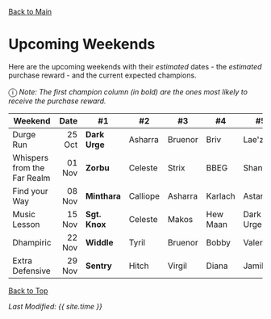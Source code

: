 [Back to Main](index.md)

# Upcoming Weekends

Here are the upcoming weekends with their *estimated* dates - the *estimated* purchase reward - and the current expected champions.

<span style="font-size:1.2em;">ⓘ</span> *Note: The first champion column (in bold) are the ones most likely to receive the purchase reward.*

| Weekend | Date | #1 | #2 | #3 | #4 | #5 | Reward |
|---|--:|---|---|---|---|---|---|
| Durge Run | 25 Oct | **Dark Urge** | Asharra | Bruenor | Briv | Lae'zel | Golden Epic |
| Whispers from the Far Realm | 01 Nov | **Zorbu** | Celeste | Strix | BBEG | Shandie | Golden Epic |
| Find your Way | 08 Nov | **Minthara** | Calliope | Asharra | Karlach | Astarion | Golden Epic |
| Music Lesson | 15 Nov | **Sgt. Knox** | Celeste | Makos | Hew Maan | Dark Urge | Golden Epic |
| Dhampiric | 22 Nov | **Widdle** | Tyril | Bruenor | Bobby | Valentine | Golden Epic |
| Extra Defensive | 29 Nov | **Sentry** | Hitch | Virgil | Diana | Jamilah | Golden Epic |

[Back to Top](#top)

*Last Modified: {{ site.time }}*